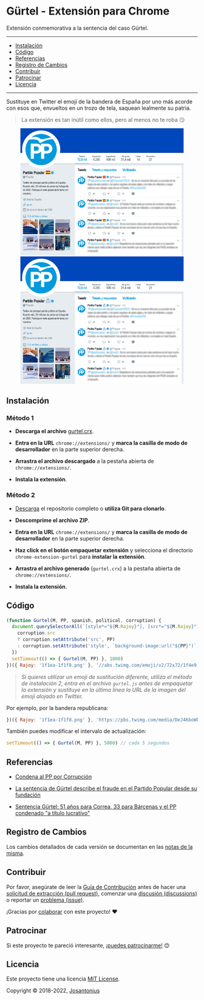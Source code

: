 # Gürtel - Extensión para Chrome

Extensión conmemorativa a la sentencia del caso Gürtel.

---

- [Instalación](#instalación)
- [Código](#código)
- [Referencias](#referencias)
- [Registro de Cambios](#registro-de-cambios)
- [Contribuir](#contribuir)
- [Patrocinar](#patrocinar)
- [Licencia](#licencia)

---

Sustituye en Twitter el emoji de la bandera de España por uno más acorde con esos que,
envueltos en un trozo de tela, saquean lealmente su patria.

  > La extensión es tan inútil como ellos, pero al menos no te roba :smirk:

<p align="center">
  <a href="assets/condena-pp-gurtel.png">
    <img width="430px" src="assets/condena-pp-gurtel.png">
  </a>
  <a href="assets/condena-pp-gurtel-2.png">
    <img width="430px" src="assets/condena-pp-gurtel-2.png">
  </a>
</p>

## Instalación

### Método 1

- **Descarga el archivo** [gurtel.crx](https://github.com/josantonius/chrome-extension-gurtel/raw/master/gurtel.crx).

- **Entra en la URL** `chrome://extensions/` y **marca la casilla de modo de desarrollador** en la parte superior derecha.

- **Arrastra el archivo descargado** a la pestaña abierta de `chrome://extensions/`.

- **Instala la extensión**.

### Método 2

- [Descarga](https://github.com/josantonius/chrome-extension-gurtel/archive/master.zip) el repositorio completo
o **utiliza Git para clonarlo**.

- **Descomprime el archivo ZIP**.

- **Entra en la URL** `chrome://extensions/` y **marca la casilla de modo de desarrollador** en la parte superior derecha.

- **Haz click en el botón empaquetar extensión** y selecciona el directorio `chrome-extension-gurtel` para
**instalar la extensión**.

- **Arrastra el archivo generado** (`gurtel.crx`) a la pestaña abierta de `chrome://extensions/`.

- **Instala la extensión**.

## Código

```javascript
(function Gurtel(M, PP, spanish, political, corruption) {
  document.querySelectorAll(`[style*="${M.Rajoy}"], [src*="${M.Rajoy}"]`).forEach(corruption => {
    corruption.src
    ? corruption.setAttribute('src', PP)
    : corruption.setAttribute('style', `background-image:url("${PP}")`)
  })
  setTimeout(() => { Gurtel(M, PP) }, 1000)
})({ Rajoy: '1f1ea-1f1f8.png' }, '//abs.twimg.com/emoji/v2/72x72/1f4e9.png')
```

  > *Si quieres utilizar un emoji de sustitución diferente, utiliza el método de instalación 2,
  > entra en el archivo `gurtel.js` antes de empaquetar la extensión y sustituye en la última línea la URL de la imagen
  > del emoji alojado en Twitter.*

Por ejemplo, por la bandera republicana:

```javascript
})({ Rajoy: '1f1ea-1f1f8.png' }, 'https://pbs.twimg.com/media/DeJ46boWkAs04mN.png')
```

También puedes modificar el intervalo de actualización:

```javascript
setTimeout(() => { Gurtel(M, PP) }, 5000) // cada 5 segundos
```

## Referencias

- [Condena al PP por Corrupción](http://www.publico.es/politica/rajoy-dijo-guertel-trama-pp.html)

- [La sentencia de Gürtel describe el fraude en el Partido Popular desde su fundación](https://www.eldiario.es/politica/sentencia-Gurtel-Partido-Popular-fundacion_0_774823627.html)

- [Sentencia Gürtel: 51 años para Correa, 33 para Bárcenas y el PP condenado "a título lucrativo"](https://www.eldiario.es/politica/Audiencia-Nacional-Correa-Barcenas_0_774472885.html)

## Registro de Cambios

Los cambios detallados de cada versión se documentan en las
[notas de la misma](https://github.com/josantonius/chrome-extension-gurtel/releases).

## Contribuir

Por favor, asegúrate de leer la [Guía de Contribución](.github/lang/es-ES/CONTRIBUTING.md) antes de hacer una
[solicitud de extracción (pull request)](.github/lang/es-ES/CONTRIBUTING.md#solicitudes-de-extracción-pull-requests),
comenzar una [discusión (discussions)](.github/lang/es-ES/CONTRIBUTING.md#discusiones-discussions)
o reportar un [problema (issue)](.github/lang/es-ES/CONTRIBUTING.md#problemas-issues).

¡Gracias por [colaborar](https://github.com/josantonius/chrome-extension-gurtel/graphs/contributors) con este proyecto!
:heart:

## Patrocinar

Si este proyecto te pareció interesante,
[¡puedes patrocinarme!](https://github.com/josantonius/lang/es-ES/README.md#patrocinar) :blush:

## Licencia

Este proyecto tiene una licencia [MIT License](.github/lang/es-ES/LICENSE).

Copyright © 2018-2022, [Josantonius](https://github.com/josantonius/lang/es-ES/README.md#contacto)
